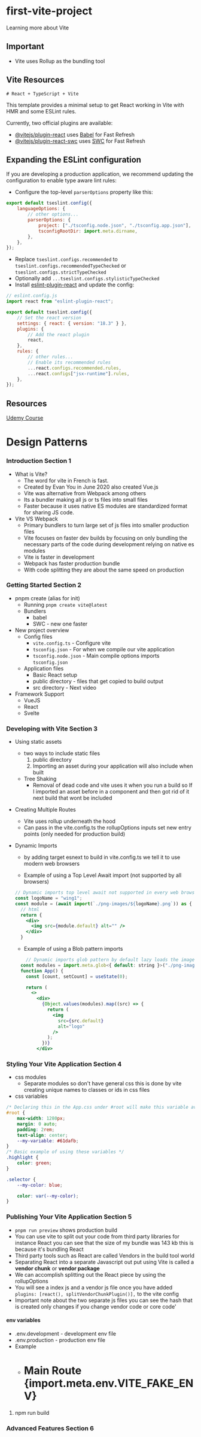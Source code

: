 # first-vite-project

Learning more about Vite

## Important

- Vite uses Rollup as the bundling tool

## Vite Resources

    # React + TypeScript + Vite

This template provides a minimal setup to get React working in Vite with HMR and some ESLint rules.

Currently, two official plugins are available:

- [@vitejs/plugin-react](https://github.com/vitejs/vite-plugin-react/blob/main/packages/plugin-react/README.md) uses [Babel](https://babeljs.io/) for Fast Refresh
- [@vitejs/plugin-react-swc](https://github.com/vitejs/vite-plugin-react-swc) uses [SWC](https://swc.rs/) for Fast Refresh

## Expanding the ESLint configuration

If you are developing a production application, we recommend updating the configuration to enable type aware lint rules:

- Configure the top-level `parserOptions` property like this:

```js
export default tseslint.config({
	languageOptions: {
		// other options...
		parserOptions: {
			project: ["./tsconfig.node.json", "./tsconfig.app.json"],
			tsconfigRootDir: import.meta.dirname,
		},
	},
});
```

- Replace `tseslint.configs.recommended` to `tseslint.configs.recommendedTypeChecked` or `tseslint.configs.strictTypeChecked`
- Optionally add `...tseslint.configs.stylisticTypeChecked`
- Install [eslint-plugin-react](https://github.com/jsx-eslint/eslint-plugin-react) and update the config:

```js
// eslint.config.js
import react from "eslint-plugin-react";

export default tseslint.config({
	// Set the react version
	settings: { react: { version: "18.3" } },
	plugins: {
		// Add the react plugin
		react,
	},
	rules: {
		// other rules...
		// Enable its recommended rules
		...react.configs.recommended.rules,
		...react.configs["jsx-runtime"].rules,
	},
});
```

## Resources

[Udemy Course](https://www.udemy.com/course/vite-developers-guide)

# Design Patterns

### Introduction Section 1

- What is Vite?
  - The word for vite in French is fast.
  - Created by Evan You in June 2020 also created Vue.js
  - Vite was alternative from Webpack among others
  - Its a bundler making all js or ts files into small files
  - Faster because it uses native ES modules are standardized format for sharing JS code.
- Vite VS Webpack
  - Primary bundlers to turn large set of js files into smaller production files
  - Vite focuses on faster dev builds by focusing on only bundling the necessary parts of the code during development relying on native es modules
  - Vite is faster in development
  - Webpack has faster production bundle
  - With code splitting they are about the same speed on production

### Getting Started Section 2

- pnpm create (alias for init)
  - Running `pnpm create vite@latest`
  - Bundlers
    - babel
    - SWC - new one faster
- New project overview
  - Config files
    - `vite.config.ts` - Configure vite
    - `tsconfig.json` - For when we compile our vite application
    - `tsconfig.node.json` - Main compile options imports `tsconfig.json`
  - Application files
    - Basic React setup
    - public directory - files that get copied to build output
    - src directory - Next video
- Framework Support
  - VueJS
  - React
  - Svelte

### Developing with Vite Section 3

- Using static assets
  - two ways to include static files
    1. public directory
    2. Importing an asset during your application will also include when built
  - Tree Shaking
    - Removal of dead code and vite uses it when you run a build so If I imported an asset before in a component and then got rid of it next build that wont be included
- Creating Multiple Routes
  - Vite uses rollup underneath the hood
  - Can pass in the vite.config.ts the rollupOptions inputs set new entry points (only needed for production build)
- Dynamic Imports

  - by adding target esnext to build in vite.config.ts we tell it to use modern web browsers

  - Example of using a Top Level Await import (not supported by all browsers)

  ```jsx
  // Dynamic imports top level await not supported in every web browser as is because we know that it is a string
  const logoName = "wing1";
  const module = (await import(`./png-images/${logoName}.png`)) as { default: string };
    // html
    return {
      <div>
        <img src={module.default} alt="" />
      </div>
    }
  ```

  - Example of using a Blob pattern imports

  ```jsx
      // Dynamic imports glob pattern by default lazy loads the images but you can add {eager: true} after the path to not lazy load them
    const modules = import.meta.glob<{ default: string }>("./png-images/*.png", { eager: true });
    function App() {
      const [count, setCount] = useState(0);

      return (
        <>
          <div>
            {Object.values(modules).map((src) => {
              return (
                <img
                  src={src.default}
                  alt="logo"
                />
              );
            })}
          </div>
  ```

### Styling Your Vite Application Section 4

- css modules
  - Separate modules so don't have general css this is done by vite creating unique names to classes or ids in css files
- css variables

```css
/* Declaring this in the App.css under #root will make this variable avaiable to all css modules */
#root {
	max-width: 1280px;
	margin: 0 auto;
	padding: 2rem;
	text-align: center;
	--my-variable: #61dafb;
}
/* Basic example of using these variables */
.highlight {
	color: green;
}

.selector {
	--my-color: blue;

	color: var(--my-color);
}
```

### Publishing Your Vite Application Section 5

- `pnpm run preview` shows production build
- You can use vite to split out your code from third party libraries for instance React you can see that the size of my bundle was 143 kb this is because it's bundling React
- Third party tools such as React are called Vendors in the build tool world
- Separating React into a separate Javascript out put using Vite is called a **vendor chunk** or **vendor package**
- We can accomplish splitting out the React piece by using the rollupOptions
- You will see a index js and a vendor js file once you have added `plugins: [react(), splitVendorChunkPlugin()],` to the vite config
- Important note about the two separate js files you can see the hash that is created only changes if you change vendor code or core code'

#### env variables

- .env.development - development env file
- .env.production - production env file
- Example
  - <h1>Main Route {import.meta.env.VITE_FAKE_ENV}</h1>

1. npm run build

### Advanced Features Section 6
